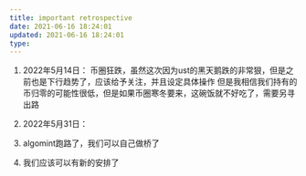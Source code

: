 ```yaml
---
title: important retrospective
date: 2021-06-16 18:24:01
updated: 2021-06-16 18:24:01
type:
---
```


1. 2022年5月14日：
币圈狂跌，虽然这次因为ust的黑天鹅跌的非常狠，但是之前也是下行趋势了，应该给予关注，并且设定具体操作
但是我相信我们持有的币归零的可能性很低，但是如果币圈寒冬要来，这碗饭就不好吃了，需要另寻出路


2. 2022年5月31日：
1. algomint跑路了，我们可以自己做桥了
2. 我们应该可以有新的安排了